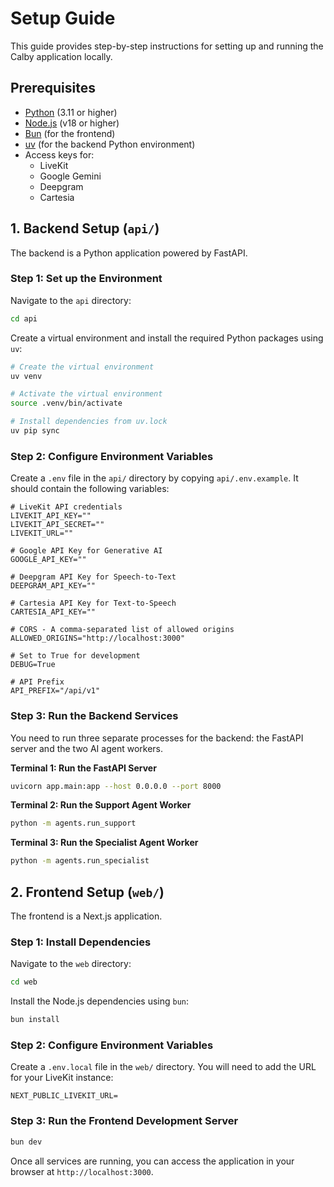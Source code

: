 # Setup Guide

This guide provides step-by-step instructions for setting up and running the Calby application locally.

## Prerequisites

- [Python](https://www.python.org/downloads/) (3.11 or higher)
- [Node.js](https://nodejs.org/en) (v18 or higher)
- [Bun](https://bun.sh/) (for the frontend)
- [uv](https://github.com/astral-sh/uv) (for the backend Python environment)
- Access keys for:
  - LiveKit
  - Google Gemini
  - Deepgram
  - Cartesia

## 1. Backend Setup (`api/`)

The backend is a Python application powered by FastAPI.

### Step 1: Set up the Environment

Navigate to the `api` directory:

```bash
cd api
```

Create a virtual environment and install the required Python packages using `uv`:

```bash
# Create the virtual environment
uv venv

# Activate the virtual environment
source .venv/bin/activate

# Install dependencies from uv.lock
uv pip sync
```

### Step 2: Configure Environment Variables

Create a `.env` file in the `api/` directory by copying `api/.env.example`. It should contain the following variables:

```env
# LiveKit API credentials
LIVEKIT_API_KEY=""
LIVEKIT_API_SECRET=""
LIVEKIT_URL=""

# Google API Key for Generative AI
GOOGLE_API_KEY=""

# Deepgram API Key for Speech-to-Text
DEEPGRAM_API_KEY=""

# Cartesia API Key for Text-to-Speech
CARTESIA_API_KEY=""

# CORS - A comma-separated list of allowed origins
ALLOWED_ORIGINS="http://localhost:3000"

# Set to True for development
DEBUG=True

# API Prefix
API_PREFIX="/api/v1"
```

### Step 3: Run the Backend Services

You need to run three separate processes for the backend: the FastAPI server and the two AI agent workers.

**Terminal 1: Run the FastAPI Server**

```bash
uvicorn app.main:app --host 0.0.0.0 --port 8000
```

**Terminal 2: Run the Support Agent Worker**

```bash
python -m agents.run_support
```

**Terminal 3: Run the Specialist Agent Worker**

```bash
python -m agents.run_specialist
```

## 2. Frontend Setup (`web/`)

The frontend is a Next.js application.

### Step 1: Install Dependencies

Navigate to the `web` directory:

```bash
cd web
```

Install the Node.js dependencies using `bun`:

```bash
bun install
```

### Step 2: Configure Environment Variables

Create a `.env.local` file in the `web/` directory. You will need to add the URL for your LiveKit instance:

```env
NEXT_PUBLIC_LIVEKIT_URL=
```

### Step 3: Run the Frontend Development Server

```bash
bun dev
```

Once all services are running, you can access the application in your browser at `http://localhost:3000`.

